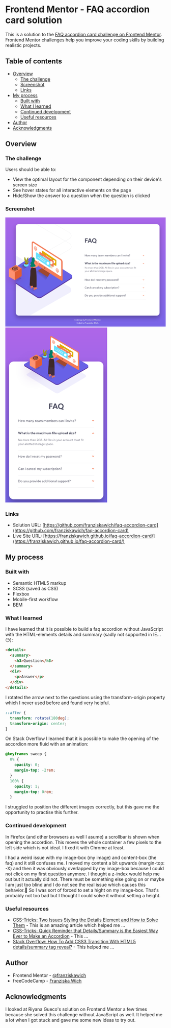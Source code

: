 # Frontend Mentor - FAQ accordion card solution

This is a solution to the [FAQ accordion card challenge on Frontend Mentor](https://www.frontendmentor.io/challenges/faq-accordion-card-XlyjD0Oam). Frontend Mentor challenges help you improve your coding skills by building realistic projects.

## Table of contents

- [Overview](#overview)
  - [The challenge](#the-challenge)
  - [Screenshot](#screenshot)
  - [Links](#links)
- [My process](#my-process)
  - [Built with](#built-with)
  - [What I learned](#what-i-learned)
  - [Continued development](#continued-development)
  - [Useful resources](#useful-resources)
- [Author](#author)
- [Acknowledgments](#acknowledgments)

## Overview

### The challenge

Users should be able to:

- View the optimal layout for the component depending on their device's screen size
- See hover states for all interactive elements on the page
- Hide/Show the answer to a question when the question is clicked

### Screenshot

![](./screenshot-desktop.png)
![](./screenshot-mobile.png)

### Links

- Solution URL: [https://github.com/franziskawich/faq-accordion-card](https://github.com/franziskawich/faq-accordion-card)
- Live Site URL: [https://franziskawich.github.io/faq-accordion-card/](https://franziskawich.github.io/faq-accordion-card/)

## My process

### Built with

- Semantic HTML5 markup
- SCSS (saved as CSS)
- Flexbox
- Mobile-first workflow
- BEM

### What I learned

I have learned that it is possible to build a faq accordion without JavaScript with the HTML-elements details and summary (sadly not supported in IE... 😶):

```html
<details>
  <summary>
    <h3>Question</h3>
  </summary>
  <div>
    <p>Answer</p>
  </div>
</details>
```

I rotated the arrow next to the questions using the transform-origin property which I never used before and found very helpful.

```css
::after {
  transform: rotate(180deg);
  transform-origin: center;
}
```

On Stack Overflow I learned that it is possible to make the opening of the accordion more fluid with an animation:

```css
@keyframes sweep {
  0% {
    opacity: 0;
    margin-top: -2rem;
  }
  100% {
    opacity: 1;
    margin-top: 0rem;
  }
```

I struggled to position the different images correctly, but this gave me the opportunity to practise this further.

### Continued development

In Firefox (and other browsers as well I asume) a scrollbar is shown when opening the accordion. This moves the whole container a few pixels to the left side which is not ideal. I fixed it with Chrome at least.

I had a weird issue with my image-box (my image) and content-box (the faq) and it still confuses me. I moved my content a bit upwards (margin-top: -X) and then it was obviously overlapped by my image-box because I could not click on my first question anymore. I thought a z-index would help me out but it actually did not. There must be something else going on or maybe I am just too blind and I do not see the real issue which causes this behavior.🤨 So I was sort of forced to set a hight on my image-box. That's probably not too bad but I thought I could solve it without setting a height.

### Useful resources

- [CSS-Tricks: Two Issues Styling the Details Element and How to Solve Them](https://css-tricks.com/two-issues-styling-the-details-element-and-how-to-solve-them/) - This is an amazing article which helped me ...
- [CSS-Tricks: Quick Reminder that Details/Summary is the Easiest Way Ever to Make an Accordion](https://css-tricks.com/quick-reminder-that-details-summary-is-the-easiest-way-ever-to-make-an-accordion/) - This ...
- [Stack Overflow: How To Add CSS3 Transition With HTML5 details/summary tag reveal?](https://stackoverflow.com/questions/38213329/how-to-add-css3-transition-with-html5-details-summary-tag-reveal) - This helped me ...

## Author

- Frontend Mentor - [@franziskawich](https://www.frontendmentor.io/profile/franziskawich)
- freeCodeCamp - [Franziska Wich](https://www.freecodecamp.org/fcc35fab9df-6b8c-445e-8aec-36ee00e99ba0)

## Acknowledgments

I looked at Riyana Gueco's solution on Frontend Mentor a few times because she solved this challenge without JavaScript as well. It helped me a lot when I got stuck and gave me some new ideas to try out.
